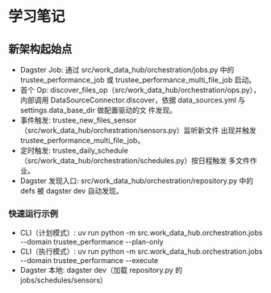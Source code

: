 # 学习笔记

## 新架构起始点

- Dagster Job: 通过 src/work_data_hub/orchestration/jobs.py 中的 trustee_performance_job 或
trustee_performance_multi_file_job 启动。
- 首个 Op: discover_files_op（src/work_data_hub/orchestration/ops.py），内部调用
DataSourceConnector.discover，依据 data_sources.yml 与 settings.data_base_dir 做配置驱动的文
件发现。
- 事件触发: trustee_new_files_sensor（src/work_data_hub/orchestration/sensors.py）监听新文件
出现并触发 trustee_performance_multi_file_job。
- 定时触发: trustee_daily_schedule（src/work_data_hub/orchestration/schedules.py）按日程触发
多文件作业。
- Dagster 发现入口: src/work_data_hub/orchestration/repository.py 中的 defs 被 dagster dev 自动发现。

### 快速运行示例

- CLI（计划模式）: uv run python -m src.work_data_hub.orchestration.jobs --domain
trustee_performance --plan-only
- CLI（执行模式）: uv run python -m src.work_data_hub.orchestration.jobs --domain
trustee_performance --execute
- Dagster 本地: dagster dev（加载 repository.py 的 jobs/schedules/sensors）